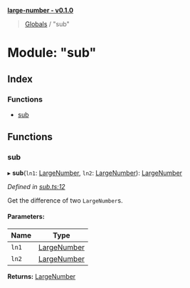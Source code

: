 **[large-number - v0.1.0](../README.md)**

> [Globals](../globals.md) / "sub"

# Module: "sub"

## Index

### Functions

* [sub](_sub_.md#sub)

## Functions

### sub

▸ **sub**(`ln1`: [LargeNumber](../interfaces/_types_.largenumber.md), `ln2`: [LargeNumber](../interfaces/_types_.largenumber.md)): [LargeNumber](../interfaces/_types_.largenumber.md)

*Defined in [sub.ts:12](https://github.com/zimmed/large-number/blob/0e73db7/src/sub.ts#L12)*

Get the difference of two `LargeNumber`s.

#### Parameters:

Name | Type |
------ | ------ |
`ln1` | [LargeNumber](../interfaces/_types_.largenumber.md) |
`ln2` | [LargeNumber](../interfaces/_types_.largenumber.md) |

**Returns:** [LargeNumber](../interfaces/_types_.largenumber.md)
